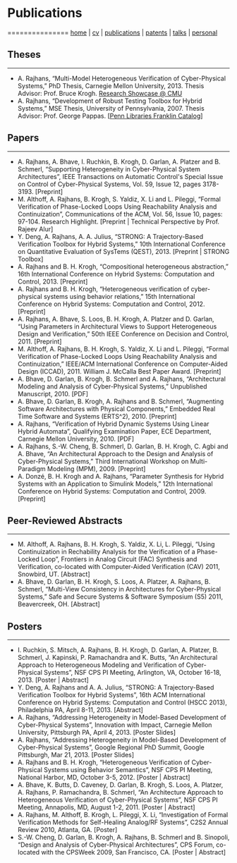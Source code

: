# Publications
===============
[home](index.html) \| [cv](docs/AkshayRajhansCV.pdf) \| [publications](publications.html) \| [patents](patents.html) \| [talks](talks.html) \| [personal](personal.html)

## Theses
---------
- A. Rajhans, “Multi-Model Heterogeneous Verification of Cyber-Physical Systems,” PhD Thesis, Carnegie Mellon University, 2013. Thesis Advisor: Prof. Bruce Krogh. [Research Showcase @ CMU](http://repository.cmu.edu/dissertations/251/)
- A. Rajhans, “Development of Robust Testing Toolbox for Hybrid Systems,” MSE Thesis, University of Pennsylvania, 2007. Thesis Advisor: Prof. George Pappas. \[[Penn Libraries Franklin Catalog](http://dla.library.upenn.edu/dla/franklin/record.html?filter.author_creator_facet.val=Rajhans%2C%20Akshay&id=FRANKLIN_4283783&)\]
## Papers
---------
- A. Rajhans, A. Bhave, I. Ruchkin, B. Krogh, D. Garlan, A. Platzer and B. Schmerl, “Supporting Heterogeneity in Cyber-Physical System Architectures”, IEEE Transactions on Automatic Control's Special Issue on Control of Cyber-Physical Systems, Vol. 59, Issue 12, pages 3178-3193. [Preprint]
- M. Althoff, A. Rajhans, B. Krogh, S. Yaldiz, X. Li and L. Pileggi, “Formal Verification of Phase-Locked Loops Using Reachability Analysis and Continuization”, Communications of the ACM, Vol. 56, Issue 10, pages: 97-104. Research Highlight. [Preprint \| Technical Perspective by Prof. Rajeev Alur]
- Y. Deng, A. Rajhans, A. A. Julius, “STRONG: A Trajectory-Based Verification Toolbox for Hybrid Systems,” 10th International Conference on Quantitative Evaluation of SysTems (QEST), 2013. [Preprint \| STRONG Toolbox]
- A. Rajhans and B. H. Krogh, “Compositional heterogeneous abstraction,” 16th International Conference on Hybrid Systems: Computation and Control, 2013. [Preprint]
- A. Rajhans and B. H. Krogh, “Heterogeneous verification of cyber-physical systems using behavior relations,” 15th International Conference on Hybrid Systems: Computation and Control, 2012. [Preprint]
- A. Rajhans, A. Bhave, S. Loos, B. H. Krogh, A. Platzer and D. Garlan, “Using Parameters in Architectural Views to Support Heterogeneous Design and Verification,” 50th IEEE Conference on Decision and Control, 2011. [Preprint]
- M. Althoff, A. Rajhans, B. H. Krogh, S. Yaldiz, X. Li and L. Pileggi, “Formal Verification of Phase-Locked Loops Using Reachability Analysis and Continuization,” IEEE/ACM International Conference on Computer-Aided Design (ICCAD), 2011. William J. McCalla Best Paper Award. [Preprint]
- A. Bhave, D. Garlan, B. Krogh, B. Schmerl and A. Rajhans, “Architectural Modeling and Analysis of Cyber-Physical Systems,” Unpublished Manuscript, 2010. [PDF]
- A. Bhave, D. Garlan, B. Krogh, A. Rajhans and B. Schmerl, “Augmenting Software Architectures with Physical Components,” Embedded Real Time Software and Systems (ERTS^2), 2010. [Preprint]
- A. Rajhans, “Verification of Hybrid Dynamic Systems Using Linear Hybrid Automata”, Qualifying Examination Paper, ECE Department, Carnegie Mellon University, 2010. [PDF]
- A. Rajhans, S.-W. Cheng, B. Schmerl, D. Garlan, B. H. Krogh, C. Agbi and A. Bhave, “An Architectural Approach to the Design and Analysis of Cyber-Physical Systems,” Third International Workshop on Multi-Paradigm Modeling (MPM), 2009. [Preprint]
- A. Donzé, B. H. Krogh and A. Rajhans, “Parameter Synthesis for Hybrid Systems with an Application to Simulink Models,” 12th International Conference on Hybrid Systems: Computation and Control, 2009. [Preprint]
## Peer-Reviewed Abstracts
--------------------------
- M. Althoff, A. Rajhans, B. H. Krogh, S. Yaldiz, X. Li, L. Pileggi, “Using Continuization in Rechability Analysis for the Verification of a Phase-Locked Loop”, Frontiers in Analog Circuit (FAC) Synthesis and Verification, co-located with Computer-Aided Verification (CAV) 2011, Snowbird, UT. [Abstract]
- A. Bhave, D. Garlan, B. H. Krogh, S. Loos, A. Platzer, A. Rajhans, B. Schmerl, “Multi-View Consistency in Architectures for Cyber-Physical Systems,” Safe and Secure Systems & Software Symposium (S5) 2011, Beavercreek, OH. [Abstract]
## Posters
----------
- I. Ruchkin, S. Mitsch, A. Rajhans, B. H. Krogh, D. Garlan, A. Platzer, B. Schmerl, J. Kapinski, P. Ramachandra and K. Butts, “An Architectural Approach to Heterogeneous Modeling and Verification of Cyber-Physical Systems”, NSF CPS PI Meeting, Arlington, VA, October 16-18, 2013. [Poster \| Abstract]
- Y. Deng, A. Rajhans and A. A. Julius, “STRONG: A Trajectory-Based Verification Toolbox for Hybrid Systems”, 16th ACM International Conference on Hybrid Systems: Computation and Control (HSCC 2013), Philadelphia PA, April 8-11, 2013. [Abstract]
- A. Rajhans, “Addressing Heterogeneity in Model-Based Development of Cyber-Physical Systems”, Innovation with Impact, Carnegie Mellon University, Pittsburgh PA, April 4, 2013. [Poster Slides]
- A. Rajhans, “Addressing Heterogeneity in Model-Based Development of Cyber-Physical Systems”, Google Regional PhD Summit, Google Pittsburgh, Mar 21, 2013. [Poster Slides]
- A. Rajhans and B. H. Krogh, “Heterogeneous Verification of Cyber-Physical Systems using Behavior Semantics”, NSF CPS PI Meeting, National Harbor, MD, October 3-5, 2012. [Poster \| Abstract]
- A. Bhave, K. Butts, D. Caveney, D. Garlan, B. Krogh, S. Loos, A. Platzer, A. Rajhans, P. Ramachandra, B. Schmerl, “An Architecture Approach to Heterogeneous Verification of Cyber-Physical Systems”, NSF CPS PI Meeting, Annapolis, MD, August 1-2, 2011. [Poster \| Abstract]
- A. Rajhans, M. Althoff, B. Krogh, L. Pileggi, X. Li, “Investigation of Formal Verification Methods for Self-Healing Analog/RF Systems”, C2S2 Annual Review 2010, Atlanta, GA. [Poster]
- S.-W. Cheng, D. Garlan, B. Krogh, A. Rajhans, B. Schmerl and B. Sinopoli, “Design and Analysis of Cyber-Physical Architectures”, CPS Forum, co-located with the CPSWeek 2009, San Francisco, CA. [Poster \| Abstract]

